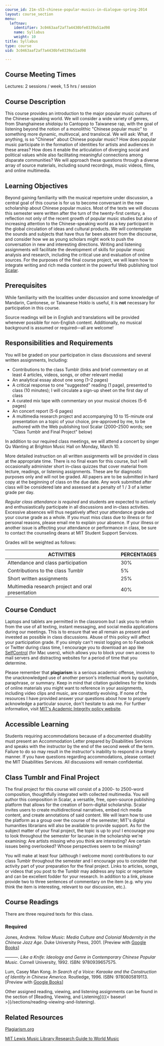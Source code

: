 ```yaml
---
course_id: 21m-s53-chinese-popular-musics-in-dialogue-spring-2014
layout: course_section
menu:
  leftnav:
    identifier: 3c0463aaf2af7a4430bfe0339a51ad98
    name: Syllabus
    weight: 10
title: Syllabus
type: course
uid: 3c0463aaf2af7a4430bfe0339a51ad98

---
```


Course Meeting Times
--------------------

Lectures: 2 sessions / week, 1.5 hrs / session

Course Description
------------------

This course provides an introduction to the major popular music cultures of the Chinese-speaking world. We will consider a wide variety of genres, from Shanghainese _shidaiqu_ to Cantopop to Taiwanese rap, with the goal of listening beyond the notion of a monolithic "Chinese popular music" to something more dynamic, multivocal, and translocal. We will ask: What, if anything, is so "Chinese" about Chinese popular music? How does popular music participate in the formation of identities for artists and audiences in these areas? How does it enable the articulation of diverging social and political values while also facilitating meaningful connections among disparate communities? We will approach these questions through a diverse array of source materials, including sound recordings, music videos, films, and online multimedia.

Learning Objectives
-------------------

Beyond gaining familiarity with the musical repertoire under discussion, a central goal of this course is for us to become conversant in the new scholarship about Chinese popular musics. Most of the texts we will discuss this semester were written after the turn of the twenty-first century, a reflection not only of the recent growth of popular music studies but also of increasing attention to the Chinese-speaking world as a key participant in the global circulation of ideas and cultural products. We will contemplate the sounds and subjects that have thus far been absent from the discourse, and consider how we as young scholars might work to push the conversation in new and interesting directions. Writing and listening assignments will facilitate the development of skills for popular music analysis and research, including the critical use and evaluation of online sources. For the purposes of the final course project, we will learn how to integrate writing and rich media content in the powerful Web publishing tool [Scalar](http://scalar.usc.edu).

Prerequisites
-------------

While familiarity with the localities under discussion and some knowledge of Mandarin, Cantonese, or Taiwanese Hoklo is useful, it is **not** necessary for participation in this course.

Source readings will be in English and translations will be provided whenever possible for non-English content. Additionally, no musical background is assumed or required—all are welcome!

Responsibilities and Requirements
---------------------------------

You will be graded on your participation in class discussions and several written assignments, Including:

*   Contributions to the class Tumblr (links and brief commentary on at least 4 articles, videos, songs, or other relevant media)
*   An analytical essay about one song (1–2 pages)
*   A critical response to one "suggested" reading (1 page), presented to class (10 minutes); I will circulate a sign-up sheet on the first day of class
*   A curated mix tape with commentary on your musical choices (5-6 pages)
*   An concert report (5-6 pages)
*   A multimedia research project and accompanying 10 to 15-minute oral presentation on a topic of your choice, pre-approved by me, to be authored with the Web publishing tool Scalar (2000–2500 words; see "Class Tumblr and Final Project" below)

In addition to our required class meetings, we will attend a concert by singer Qu Wanting at Brighton Music Hall on Monday, March 10.

More detailed instruction on all written assignments will be provided in class at the appropriate time. There is no final exam for this course, but I will occasionally administer short in-class quizzes that cover material from lecture, readings, or listening assignments. These are for diagnostic purposes only and will not be graded. All papers are to be submitted in hard copy at the beginning of class on the due date. Any work submitted after class will be considered late and assessed at a penalty of 1 / 3 of a letter grade per day.

_Regular class attendance is required_ and students are expected to actively and enthusiastically participate in all discussions and in-class activities. Excessive absences will thus negatively affect your attendance grade and your course grade as a whole. If you must miss class due to illness or for personal reasons, please email me to explain your absence. If your illness or another issue is affecting your attendance or performance in class, be sure to contact the counseling deans at MIT Student Support Services.

Grades will be weighted as follows:

| ACTIVITIES | PERCENTAGES |
| --- | --- |
| Attendance and class participation | 30% |
| Contributions to the class Tumblr | 5% |
| Short written assignments | 25% |
| Multimedia research project and oral presentation | 40% 

Course Conduct
--------------

Laptops and tablets are permitted in the classroom but I ask you to refrain from the use of all texting, instant messaging, and social media applications during our meetings. This is to ensure that we all remain as present and invested as possible in class discussions. Abuse of this policy will affect your participation grade. If you simply can't resist logging on to Facebook or Twitter during class time, I encourage you to download an app like [SelfControl](http://selfcontrolapp.com/) (for Mac users), which allows you to block your own access to mail servers and distracting websites for a period of time that you determine.

Please remember that **plagiarism** is a serious academic offense, involving the unacknowledged use of another person's intellectual work by quotation, paraphrase, or summary. Keep in mind that citation guidelines for the kinds of online materials you might want to reference in your assignments, including video clips and music, are constantly evolving. If none of the resources I have provided answer your questions about how to properly acknowledge a particular source, don't hesitate to ask me. For further information, visit [MIT's Academic Integrity policy website](https://integrity.mit.edu/).

Accessible Learning
-------------------

Students requiring accommodations because of a documented disability must present an Accommodation Letter prepared by Disabilities Services and speaks with the instructor by the end of the second week of the term. Failure to do so may result in the instructor's inability to respond in a timely manner. If you have questions regarding accommodations, please contact the MIT Disabilities Services. All discussions will remain confidential.

Class Tumblr and Final Project
------------------------------

The final project for this course will consist of a 2000- to 2500-word composition, thoughtfully integrated with collected multimedia. You will author this composition in Scalar, a versatile, free, open-source publishing platform that allows for the creation of born-digital scholarship. Scalar invites users to create multidirectional narratives, embed rich media content, and create annotations of said content. We will learn how to use the platform as a group over the course of the semester; MIT's digital humanities librarians will also be available to provide support. As for the subject matter of your final project, the topic is up to you! I encourage you to look throughout the semester for lacunae in the scholarship we're examining: Are artists missing who you think are interesting? Are certain issues being overlooked? Whose perspectives seem to be missing?

You will make at least four (although I welcome more) contributions to our class Tumblr throughout the semester and I encourage you to consider that activity part of your preparation for the final project. Links to articles, songs, or videos that you post to the Tumblr may address any topic or repertoire and can be excellent fodder for your research. In addition to a link, please provide two to three sentences of commentary on the item (e.g. why you think the item is interesting, relevant to our discussion, etc.).

Course Readings
---------------

There are three required texts for this class.

### Required

Jones, Andrew. _Yellow Music: Media Culture and Colonial Modernity in the Chinese Jazz Age_. Duke University Press, 2001. \[Preview with [Google Books](http://books.google.com/books?id=aIDzyVzb9r4C&pg=PAfrontcover)\]

———. _Like a Knife: Ideology and Genre in Contemporary Chinese Popular Music_. Cornell University, 1992. ISBN: 9780939657575.

Lum, Casey Man Kong. _In Search of a Voice: Karaoke and the Construction of Identity in Chinese America_. Routledge, 1996. ISBN: 9780805819113. \[Preview with [Google Books](http://books.google.com/books?id=Sw_RWowymU8C&pg=PAfrontcover)\]

Other assigned reading, viewing, and listening assignments can be found in the section of [Reading, Viewing, and Listening]({{< baseurl >}}/sections/reading-viewing-and-listening).

Related Resources
-----------------

[Plagiarism.org](https://www.plagiarism.org/)

[MIT Lewis Music Library Research Guide to World Music](http://libguides.mit.edu/world-music)
